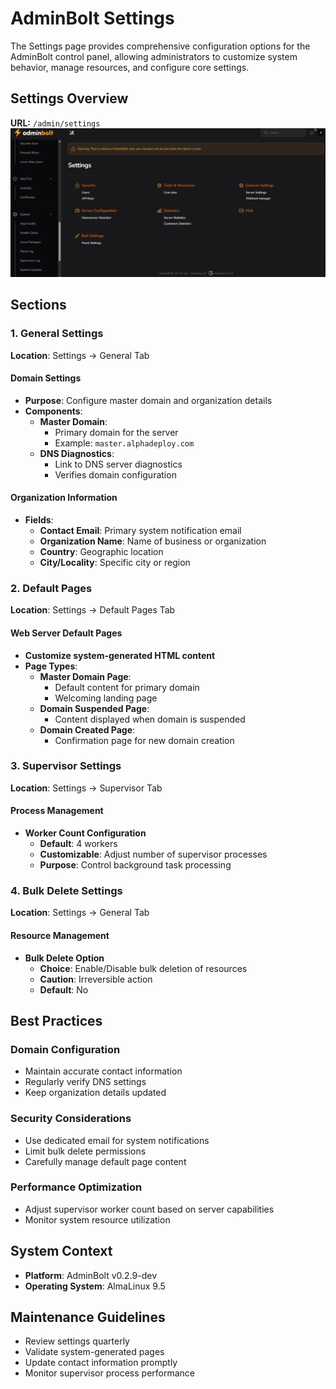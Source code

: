 # AdminBolt Settings
The Settings page provides comprehensive configuration options for the AdminBolt control panel, allowing administrators to customize system behavior, manage resources, and configure core settings.

## Settings Overview
**URL:** `/admin/settings`
![Settings Interface](/screenshots/admin-settings.png)
## Sections

### 1. General Settings
**Location**: Settings → General Tab

#### Domain Settings
- **Purpose**: Configure master domain and organization details
- **Components**:
    - **Master Domain**:
        - Primary domain for the server
        - Example: `master.alphadeploy.com`
    - **DNS Diagnostics**:
        - Link to DNS server diagnostics
        - Verifies domain configuration

#### Organization Information
- **Fields**:
    - **Contact Email**: Primary system notification email
    - **Organization Name**: Name of business or organization
    - **Country**: Geographic location
    - **City/Locality**: Specific city or region

### 2. Default Pages
**Location**: Settings → Default Pages Tab

#### Web Server Default Pages
- **Customize system-generated HTML content**
- **Page Types**:
    - **Master Domain Page**:
        - Default content for primary domain
        - Welcoming landing page
    - **Domain Suspended Page**:
        - Content displayed when domain is suspended
    - **Domain Created Page**:
        - Confirmation page for new domain creation

### 3. Supervisor Settings
**Location**: Settings → Supervisor Tab

#### Process Management
- **Worker Count Configuration**
    - **Default**: 4 workers
    - **Customizable**: Adjust number of supervisor processes
    - **Purpose**: Control background task processing

### 4. Bulk Delete Settings
**Location**: Settings → General Tab

#### Resource Management
- **Bulk Delete Option**
    - **Choice**: Enable/Disable bulk deletion of resources
    - **Caution**: Irreversible action
    - **Default**: No

## Best Practices

### Domain Configuration
- Maintain accurate contact information
- Regularly verify DNS settings
- Keep organization details updated

### Security Considerations
- Use dedicated email for system notifications
- Limit bulk delete permissions
- Carefully manage default page content

### Performance Optimization
- Adjust supervisor worker count based on server capabilities
- Monitor system resource utilization

## System Context
- **Platform**: AdminBolt v0.2.9-dev
- **Operating System**: AlmaLinux 9.5

## Maintenance Guidelines
- Review settings quarterly
- Validate system-generated pages
- Update contact information promptly
- Monitor supervisor process performance